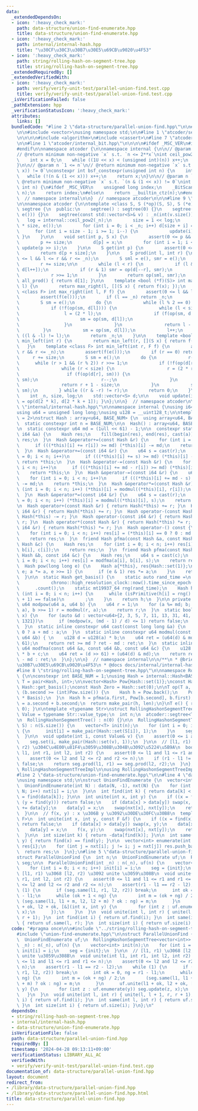 ```yaml
---
data:
  _extendedDependsOn:
  - icon: ':heavy_check_mark:'
    path: data-structure/union-find-enumerate.hpp
    title: data-structure/union-find-enumerate.hpp
  - icon: ':heavy_check_mark:'
    path: internal/internal-hash.hpp
    title: "\u30CF\u30C3\u30B7\u30E5\u69CB\u9020\u4F53"
  - icon: ':heavy_check_mark:'
    path: string/rolling-hash-on-segment-tree.hpp
    title: string/rolling-hash-on-segment-tree.hpp
  _extendedRequiredBy: []
  _extendedVerifiedWith:
  - icon: ':heavy_check_mark:'
    path: verify/verify-unit-test/parallel-union-find.test.cpp
    title: verify/verify-unit-test/parallel-union-find.test.cpp
  _isVerificationFailed: false
  _pathExtension: hpp
  _verificationStatusIcon: ':heavy_check_mark:'
  attributes:
    links: []
  bundledCode: "#line 2 \"data-structure/parallel-union-find.hpp\"\n\n#line 2 \"string/rolling-hash-on-segment-tree.hpp\"\
    \n\n#include <vector>\nusing namespace std;\n\n#line 1 \"atcoder/segtree.hpp\"\
    \n\n\n\n#include <algorithm>\n#include <cassert>\n#line 7 \"atcoder/segtree.hpp\"\
    \n\n#line 1 \"atcoder/internal_bit.hpp\"\n\n\n\n#ifdef _MSC_VER\n#include <intrin.h>\n\
    #endif\n\nnamespace atcoder {\n\nnamespace internal {\n\n// @param n `0 <= n`\n\
    // @return minimum non-negative `x` s.t. `n <= 2**x`\nint ceil_pow2(int n) {\n\
    \    int x = 0;\n    while ((1U << x) < (unsigned int)(n)) x++;\n    return x;\n\
    }\n\n// @param n `1 <= n`\n// @return minimum non-negative `x` s.t. `(n & (1 <<\
    \ x)) != 0`\nconstexpr int bsf_constexpr(unsigned int n) {\n    int x = 0;\n \
    \   while (!(n & (1 << x))) x++;\n    return x;\n}\n\n// @param n `1 <= n`\n//\
    \ @return minimum non-negative `x` s.t. `(n & (1 << x)) != 0`\nint bsf(unsigned\
    \ int n) {\n#ifdef _MSC_VER\n    unsigned long index;\n    _BitScanForward(&index,\
    \ n);\n    return index;\n#else\n    return __builtin_ctz(n);\n#endif\n}\n\n}\
    \  // namespace internal\n\n}  // namespace atcoder\n\n\n#line 9 \"atcoder/segtree.hpp\"\
    \n\nnamespace atcoder {\n\ntemplate <class S, S (*op)(S, S), S (*e)()> struct\
    \ segtree {\n  public:\n    segtree() : segtree(0) {}\n    segtree(int n) : segtree(std::vector<S>(n,\
    \ e())) {}\n    segtree(const std::vector<S>& v) : _n(int(v.size())) {\n     \
    \   log = internal::ceil_pow2(_n);\n        size = 1 << log;\n        d = std::vector<S>(2\
    \ * size, e());\n        for (int i = 0; i < _n; i++) d[size + i] = v[i];\n  \
    \      for (int i = size - 1; i >= 1; i--) {\n            update(i);\n       \
    \ }\n    }\n\n    void set(int p, S x) {\n        assert(0 <= p && p < _n);\n\
    \        p += size;\n        d[p] = x;\n        for (int i = 1; i <= log; i++)\
    \ update(p >> i);\n    }\n\n    S get(int p) {\n        assert(0 <= p && p < _n);\n\
    \        return d[p + size];\n    }\n\n    S prod(int l, int r) {\n        assert(0\
    \ <= l && l <= r && r <= _n);\n        S sml = e(), smr = e();\n        l += size;\n\
    \        r += size;\n\n        while (l < r) {\n            if (l & 1) sml = op(sml,\
    \ d[l++]);\n            if (r & 1) smr = op(d[--r], smr);\n            l >>= 1;\n\
    \            r >>= 1;\n        }\n        return op(sml, smr);\n    }\n\n    S\
    \ all_prod() { return d[1]; }\n\n    template <bool (*f)(S)> int max_right(int\
    \ l) {\n        return max_right(l, [](S x) { return f(x); });\n    }\n    template\
    \ <class F> int max_right(int l, F f) {\n        assert(0 <= l && l <= _n);\n\
    \        assert(f(e()));\n        if (l == _n) return _n;\n        l += size;\n\
    \        S sm = e();\n        do {\n            while (l % 2 == 0) l >>= 1;\n\
    \            if (!f(op(sm, d[l]))) {\n                while (l < size) {\n   \
    \                 l = (2 * l);\n                    if (f(op(sm, d[l]))) {\n \
    \                       sm = op(sm, d[l]);\n                        l++;\n   \
    \                 }\n                }\n                return l - size;\n   \
    \         }\n            sm = op(sm, d[l]);\n            l++;\n        } while\
    \ ((l & -l) != l);\n        return _n;\n    }\n\n    template <bool (*f)(S)> int\
    \ min_left(int r) {\n        return min_left(r, [](S x) { return f(x); });\n \
    \   }\n    template <class F> int min_left(int r, F f) {\n        assert(0 <=\
    \ r && r <= _n);\n        assert(f(e()));\n        if (r == 0) return 0;\n   \
    \     r += size;\n        S sm = e();\n        do {\n            r--;\n      \
    \      while (r > 1 && (r % 2)) r >>= 1;\n            if (!f(op(d[r], sm))) {\n\
    \                while (r < size) {\n                    r = (2 * r + 1);\n  \
    \                  if (f(op(d[r], sm))) {\n                        sm = op(d[r],\
    \ sm);\n                        r--;\n                    }\n                }\n\
    \                return r + 1 - size;\n            }\n            sm = op(d[r],\
    \ sm);\n        } while ((r & -r) != r);\n        return 0;\n    }\n\n  private:\n\
    \    int _n, size, log;\n    std::vector<S> d;\n\n    void update(int k) { d[k]\
    \ = op(d[2 * k], d[2 * k + 1]); }\n};\n\n}  // namespace atcoder\n\n\n#line 2\
    \ \"internal/internal-hash.hpp\"\n\nnamespace internal {\nusing i64 = long long;\n\
    using u64 = unsigned long long;\nusing u128 = __uint128_t;\n\ntemplate <int BASE_NUM\
    \ = 2>\nstruct Hash : array<u64, BASE_NUM> {\n  using array<u64, BASE_NUM>::operator[];\n\
    \  static constexpr int n = BASE_NUM;\n\n  Hash() : array<u64, BASE_NUM>() {}\n\
    \n  static constexpr u64 md = (1ull << 61) - 1;\n\n  constexpr static Hash set(const\
    \ i64 &a) {\n    Hash res;\n    fill(begin(res), end(res), cast(a));\n    return\
    \ res;\n  }\n  Hash &operator+=(const Hash &r) {\n    for (int i = 0; i < n; i++)\n\
    \      if (((*this)[i] += r[i]) >= md) (*this)[i] -= md;\n    return *this;\n\
    \  }\n  Hash &operator+=(const i64 &r) {\n    u64 s = cast(r);\n    for (int i\
    \ = 0; i < n; i++)\n      if (((*this)[i] += s) >= md) (*this)[i] -= md;\n   \
    \ return *this;\n  }\n  Hash &operator-=(const Hash &r) {\n    for (int i = 0;\
    \ i < n; i++)\n      if (((*this)[i] += md - r[i]) >= md) (*this)[i] -= md;\n\
    \    return *this;\n  }\n  Hash &operator-=(const i64 &r) {\n    u64 s = cast(r);\n\
    \    for (int i = 0; i < n; i++)\n      if (((*this)[i] += md - s) >= md) (*this)[i]\
    \ -= md;\n    return *this;\n  }\n  Hash &operator*=(const Hash &r) {\n    for\
    \ (int i = 0; i < n; i++) (*this)[i] = modmul((*this)[i], r[i]);\n    return *this;\n\
    \  }\n  Hash &operator*=(const i64 &r) {\n    u64 s = cast(r);\n    for (int i\
    \ = 0; i < n; i++) (*this)[i] = modmul((*this)[i], s);\n    return *this;\n  }\n\
    \n  Hash operator+(const Hash &r) { return Hash(*this) += r; }\n  Hash operator+(const\
    \ i64 &r) { return Hash(*this) += r; }\n  Hash operator-(const Hash &r) { return\
    \ Hash(*this) -= r; }\n  Hash operator-(const i64 &r) { return Hash(*this) -=\
    \ r; }\n  Hash operator*(const Hash &r) { return Hash(*this) *= r; }\n  Hash operator*(const\
    \ i64 &r) { return Hash(*this) *= r; }\n  Hash operator-() const {\n    Hash res;\n\
    \    for (int i = 0; i < n; i++) res[i] = (*this)[i] == 0 ? 0 : md - (*this)[i];\n\
    \    return res;\n  }\n  friend Hash pfma(const Hash &a, const Hash &b, const\
    \ Hash &c) {\n    Hash res;\n    for (int i = 0; i < n; i++) res[i] = modfma(a[i],\
    \ b[i], c[i]);\n    return res;\n  }\n  friend Hash pfma(const Hash &a, const\
    \ Hash &b, const i64 &c) {\n    Hash res;\n    u64 s = cast(c);\n    for (int\
    \ i = 0; i < n; i++) res[i] = modfma(a[i], b[i], s);\n    return res;\n  }\n\n\
    \  Hash pow(long long e) {\n    Hash a{*this}, res{Hash::set(1)};\n    for (;\
    \ e; a *= a, e >>= 1) {\n      if (e & 1) res *= a;\n    }\n    return res;\n\
    \  }\n\n  static Hash get_basis() {\n    static auto rand_time =\n        chrono::duration_cast<chrono::nanoseconds>(\n\
    \            chrono::high_resolution_clock::now().time_since_epoch())\n      \
    \      .count();\n    static mt19937_64 rng(rand_time);\n    Hash h;\n    for\
    \ (int i = 0; i < n; i++) {\n      while (isPrimitive(h[i] = rng() % (md - 1)\
    \ + 1) == false)\n        ;\n    }\n    return h;\n  }\n\n private:\n  static\
    \ u64 modpow(u64 a, u64 b) {\n    u64 r = 1;\n    for (a %= md; b; a = modmul(a,\
    \ a), b >>= 1) r = modmul(r, a);\n    return r;\n  }\n  static bool isPrimitive(u64\
    \ x) {\n    for (auto &d : vector<u64>{2, 3, 5, 7, 11, 13, 31, 41, 61, 151, 331,\
    \ 1321})\n      if (modpow(x, (md - 1) / d) <= 1) return false;\n    return true;\n\
    \  }\n  static inline constexpr u64 cast(const long long &a) {\n    return a <\
    \ 0 ? a + md : a;\n  }\n  static inline constexpr u64 modmul(const u64 &a, const\
    \ u64 &b) { \n    u128 d = u128(a) * b;\n    u64 ret = (u64(d) & md) + u64(d >>\
    \ 61);\n    return ret >= md ? ret - md : ret;\n  }\n  static inline constexpr\
    \ u64 modfma(const u64 &a, const u64 &b, const u64 &c) {\n    u128 d = u128(a)\
    \ * b + c;\n    u64 ret = (d >> 61) + (u64(d) & md);\n    return ret >= md ? ret\
    \ - md : ret;\n  }\n};\n\n}  // namespace internal\n\n/**\n * @brief \u30CF\u30C3\
    \u30B7\u30E5\u69CB\u9020\u4F53\n * @docs docs/internal/internal-hash.md\n */\n\
    #line 8 \"string/rolling-hash-on-segment-tree.hpp\"\n\nnamespace RollingHashonSegmentTreeImpl\
    \ {\n\nconstexpr int BASE_NUM = 1;\nusing Hash = internal::Hash<BASE_NUM>;\nusing\
    \ T = pair<Hash, int>;\n\nvector<Hash> Pow{Hash::set(1)};\nconst Hash Basis =\
    \ Hash::get_basis();\nconst Hash Zero = Hash::set(0);\n\nT op(T a, T b) {\n  while\
    \ (b.second >= (int)Pow.size()) {\n    Hash h = Pow.back();\n    Pow.push_back(h\
    \ * Basis);\n  }\n  Hash h = pfma(a.first, Pow[b.second], b.first);\n  int len\
    \ = a.second + b.second;\n  return make_pair(h, len);\n}\nT e() { return make_pair(Zero,\
    \ 0); }\n\ntemplate <typename Str>\nstruct RollingHashonSegmentTree {\n  using\
    \ Value = typename Str::value_type;\n  int n;\n  atcoder::segtree<T, op, e> seg;\n\
    \n  RollingHashonSegmentTree() : n(0) {}\n\n  RollingHashonSegmentTree(const Str&\
    \ S) : n(S.size()) {\n    vector<T> init(n);\n    for (int i = 0; i < n; i++)\
    \ {\n      init[i] = make_pair(Hash::set(S[i]), 1);\n    }\n    seg = {init};\n\
    \  }\n\n  void update(int i, const Value& v) {\n    assert(0 <= i and i < n);\n\
    \    seg.set(i, make_pair(Hash::set(v), 1));\n  }\n\n  // [l1, r1) \u3068 [l2,\
    \ r2) \u304C\u4E00\u81F4\u3059\u308B\u304B\u3092\u5224\u5B9A\n  bool same(int\
    \ l1, int r1, int l2, int r2) {\n    assert(0 <= l1 and l1 <= r1 and r1 <= n);\n\
    \    assert(0 <= l2 and l2 <= r2 and r2 <= n);\n    if (r1 - l1 != r2 - l2) return\
    \ false;\n    return seg.prod(l1, r1) == seg.prod(l2, r2);\n  }\n};\n}  // namespace\
    \ RollingHashonSegmentTreeImpl\n\nusing RollingHashonSegmentTreeImpl::RollingHashonSegmentTree;\n\
    #line 2 \"data-structure/union-find-enumerate.hpp\"\n\n#line 4 \"data-structure/union-find-enumerate.hpp\"\
    \nusing namespace std;\n\nstruct UnionFindEnumerate {\n  vector<int> data, nxt;\n\
    \  UnionFindEnumerate(int N) : data(N, -1), nxt(N) {\n    for (int i = 0; i <\
    \ N; i++) nxt[i] = i;\n  }\n\n  int find(int k) { return data[k] < 0 ? k : data[k]\
    \ = find(data[k]); }\n\n  int unite(int x, int y) {\n    if ((x = find(x)) ==\
    \ (y = find(y))) return false;\n    if (data[x] > data[y]) swap(x, y);\n    data[x]\
    \ += data[y];\n    data[y] = x;\n    swap(nxt[x], nxt[y]);\n    return true;\n\
    \  }\n\n  // f(x, y) : x \u306B y \u3092\u30DE\u30FC\u30B8\n  template <typename\
    \ F>\n  int unite(int x, int y, const F &f) {\n    if ((x = find(x)) == (y = find(y)))\
    \ return false;\n    if (data[x] > data[y]) swap(x, y);\n    data[x] += data[y];\n\
    \    data[y] = x;\n    f(x, y);\n    swap(nxt[x], nxt[y]);\n    return true;\n\
    \  }\n\n  int size(int k) { return -data[find(k)]; }\n\n  int same(int x, int\
    \ y) { return find(x) == find(y); }\n\n  vector<int> enumerate(int i) {\n    vector<int>\
    \ res{i};\n    for (int j = nxt[i]; j != i; j = nxt[j]) res.push_back(j);\n  \
    \  return res;\n  }\n};\n#line 5 \"data-structure/parallel-union-find.hpp\"\n\n\
    struct ParallelUnionFind {\n  int n;\n  UnionFindEnumerate uf;\n  RollingHashonSegmentTree<vector<int>>\
    \ seg;\n\n  ParallelUnionFind(int _n) : n(_n), uf(n) {\n    vector<int> init(n);\n\
    \    for (int i = 0; i < n; i++) init[i] = i;\n    seg = {init};\n  }\n\n  //\
    \ [l1, r1) \u3068 [l2, r2) \u3092 unite \u3059\u308B\n  void unite(int l1, int\
    \ r1, int l2, int r2) {\n    assert(0 <= l1 and l1 <= r1 and r1 <= n);\n    assert(0\
    \ <= l2 and l2 <= r2 and r2 <= n);\n    assert(r1 - l1 == r2 - l2);\n    while\
    \ (1) {\n      if (seg.same(l1, r1, l2, r2)) break;\n      int ok = 0, ng = r1\
    \ - l1;\n      while (ok + 1 < ng) {\n        int m = (ok + ng) / 2;\n       \
    \ (seg.same(l1, l1 + m, l2, l2 + m) ? ok : ng) = m;\n      }\n      uf.unite(l1\
    \ + ok, l2 + ok, [&](int x, int y) {\n        for (int z : uf.enumerate(y)) seg.update(z,\
    \ x);\n      });\n    }\n  }\n  void unite(int l, int r) { unite(l, l + 1, r,\
    \ r + 1); }\n  int find(int i) { return uf.find(i); }\n  int same(int l, int r)\
    \ { return uf.same(l, r); }\n  int size(int i) { return uf.size(i); }\n};\n"
  code: "#pragma once\n\n#include \"../string/rolling-hash-on-segment-tree.hpp\"\n\
    #include \"union-find-enumerate.hpp\"\n\nstruct ParallelUnionFind {\n  int n;\n\
    \  UnionFindEnumerate uf;\n  RollingHashonSegmentTree<vector<int>> seg;\n\n  ParallelUnionFind(int\
    \ _n) : n(_n), uf(n) {\n    vector<int> init(n);\n    for (int i = 0; i < n; i++)\
    \ init[i] = i;\n    seg = {init};\n  }\n\n  // [l1, r1) \u3068 [l2, r2) \u3092\
    \ unite \u3059\u308B\n  void unite(int l1, int r1, int l2, int r2) {\n    assert(0\
    \ <= l1 and l1 <= r1 and r1 <= n);\n    assert(0 <= l2 and l2 <= r2 and r2 <=\
    \ n);\n    assert(r1 - l1 == r2 - l2);\n    while (1) {\n      if (seg.same(l1,\
    \ r1, l2, r2)) break;\n      int ok = 0, ng = r1 - l1;\n      while (ok + 1 <\
    \ ng) {\n        int m = (ok + ng) / 2;\n        (seg.same(l1, l1 + m, l2, l2\
    \ + m) ? ok : ng) = m;\n      }\n      uf.unite(l1 + ok, l2 + ok, [&](int x, int\
    \ y) {\n        for (int z : uf.enumerate(y)) seg.update(z, x);\n      });\n \
    \   }\n  }\n  void unite(int l, int r) { unite(l, l + 1, r, r + 1); }\n  int find(int\
    \ i) { return uf.find(i); }\n  int same(int l, int r) { return uf.same(l, r);\
    \ }\n  int size(int i) { return uf.size(i); }\n};\n"
  dependsOn:
  - string/rolling-hash-on-segment-tree.hpp
  - internal/internal-hash.hpp
  - data-structure/union-find-enumerate.hpp
  isVerificationFile: false
  path: data-structure/parallel-union-find.hpp
  requiredBy: []
  timestamp: '2024-04-28 09:13:11+09:00'
  verificationStatus: LIBRARY_ALL_AC
  verifiedWith:
  - verify/verify-unit-test/parallel-union-find.test.cpp
documentation_of: data-structure/parallel-union-find.hpp
layout: document
redirect_from:
- /library/data-structure/parallel-union-find.hpp
- /library/data-structure/parallel-union-find.hpp.html
title: data-structure/parallel-union-find.hpp
---
```

